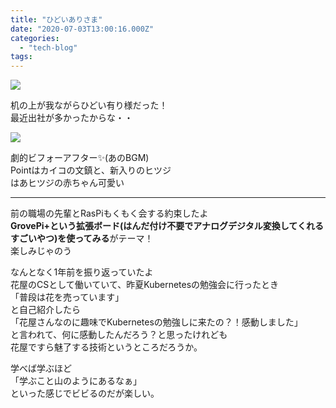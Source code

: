 ```yaml
---
title: "ひどいありさま"
date: "2020-07-03T13:00:16.000Z"
categories: 
  - "tech-blog"
tags: 
---
```


![](https://media.discordapp.net/attachments/617000464000483358/728539284717436979/Point_Blur_20200703_181440.jpg?width=1280&height=960)

机の上が我ながらひどい有り様だった！  
最近出社が多かったからな・・

![](https://media.discordapp.net/attachments/617000464000483358/728539443241418792/Point_Blur_20200703_181527.jpg?width=1280&height=960)

劇的ビフォーアフター✨(あのBGM)  
Pointはカイコの文鎮と、新入りのヒツジ  
はあヒツジの赤ちゃん可愛い

* * *

前の職場の先輩とRasPiもくもく会する約束したよ  
**GrovePi+という拡張ボード(はんだ付け不要でアナログデジタル変換してくれるすごいやつ)を使ってみる**がテーマ！  
楽しみじゃのう

なんとなく1年前を振り返っていたよ  
花屋のCSとして働いていて、昨夏Kubernetesの勉強会に行ったとき  
「普段は花を売っています」  
と自己紹介したら  
「花屋さんなのに趣味でKubernetesの勉強しに来たの？！感動しました」  
と言われて、何に感動したんだろう？と思ったけれども  
花屋ですら魅了する技術というところだろうか。

学べば学ぶほど  
「学ぶこと山のようにあるなぁ」  
といった感じでビビるのだが楽しい。
